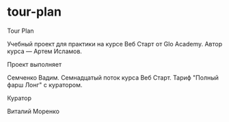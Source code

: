 # tour-plan

Tour Plan

Учебный проект для практики на курсе Веб Старт от Glo Academy. Автор курса — Артем Исламов.

Проект выполняет

Семченко Вадим. Семнадцатый поток курса Веб Старт. Тариф "Полный фарш Лонг" с куратором.

Куратор

Виталий Моренко
